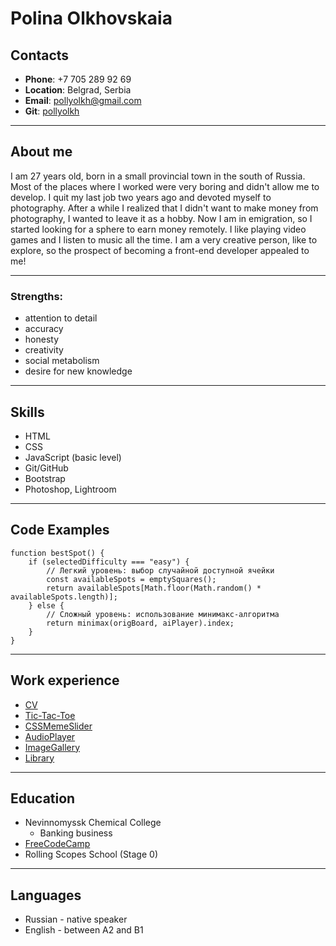 # Polina Olkhovskaia

## Contacts

-   **Phone**: +7 705 289 92 69
-   **Location**: Belgrad, Serbia
-   **Email**: pollyolkh@gmail.com
-   **Git**: [pollyolkh](https://github.com/pollyolkh "Go to GitHub")

---

## About me

I am 27 years old, born in a small provincial town in the south of Russia. Most of the places where I worked were very boring and didn't allow me to develop. I quit my last job two years ago and devoted myself to photography. After a while I realized that I didn't want to make money from photography, I wanted to leave it as a hobby. Now I am in emigration, so I started looking for a sphere to earn money remotely. I like playing video games and I listen to music all the time. I am a very creative person, like to explore, so the prospect of becoming a front-end developer appealed to me!

---

### Strengths:

-   attention to detail
-   accuracy
-   honesty
-   creativity
-   social metabolism
-   desire for new knowledge

---

## Skills

-   HTML
-   CSS
-   JavaScript (basic level)
-   Git/GitHub
-   Bootstrap
-   Photoshop, Lightroom

---

## Code Examples

```
function bestSpot() {
    if (selectedDifficulty === "easy") {
        // Легкий уровень: выбор случайной доступной ячейки
        const availableSpots = emptySquares();
        return availableSpots[Math.floor(Math.random() * availableSpots.length)];
    } else {
        // Сложный уровень: использование минимакс-алгоритма
        return minimax(origBoard, aiPlayer).index;
    }
}
```

---

## Work experience

-   [CV](https://pollyolkh.github.io/rsschool-cv/cv)
-   [Tic-Tac-Toe](https://rolling-scopes-school.github.io/pollyolkh-JSFEPRESCHOOL2023Q2/random-game/)
-   [CSSMemeSlider](https://pollyolkh.github.io/cssMemeSlider/cssMemeSlider/)
-   [AudioPlayer](https://rolling-scopes-school.github.io/pollyolkh-JSFEPRESCHOOL2023Q2/audio-player/)
-   [ImageGallery](https://rolling-scopes-school.github.io/pollyolkh-JSFEPRESCHOOL2023Q2/image-galery/)
-   [Library](https://rolling-scopes-school.github.io/pollyolkh-JSFEPRESCHOOL2023Q2/library/)

---

## Education

-   Nevinnomyssk Chemical College
    -   Banking business
-   [FreeCodeCamp](https://www.freecodecamp.org/learn/2022/responsive-web-design/)
-   Rolling Scopes School (Stage 0)

---

## Languages

-   Russian - native speaker
-   English - between A2 and B1
